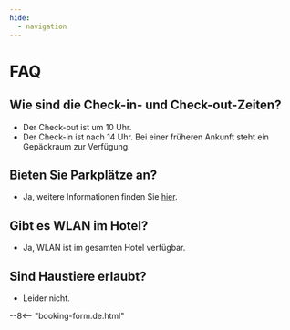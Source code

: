 ```yaml
---
hide:
  - navigation
---
```


# **FAQ**

## Wie sind die Check-in- und Check-out-Zeiten?
- Der Check-out ist um 10 Uhr.
- Der Check-in ist nach 14 Uhr. Bei einer früheren Ankunft steht ein Gepäckraum zur Verfügung.

## Bieten Sie Parkplätze an?
- Ja, weitere Informationen finden Sie [hier](03.parking.md).

## Gibt es WLAN im Hotel?
- Ja, WLAN ist im gesamten Hotel verfügbar.

## Sind Haustiere erlaubt?
- Leider nicht.

--8<-- "booking-form.de.html"
